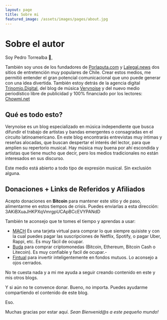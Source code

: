 ```yaml
---
layout: page
title: Sobre mi
featured_image: /assets/images/pages/about.jpg
---
```


# **Sobre el autor**

Soy Pedro Torrealba :wave:,<br>

También soy unos de los fundadores de [Porlaputa.com](https://porlaputa.com) y [Lalegal.news](https://lalegal.news) dos sitios de entretención muy populares de Chile. Crear estos medios, me permitió entender el gran potencial comunicacional que uno puede generar con una idea divertida. También estoy detrás de la agencia digital [Trinomio.Digital](https://trinomio.digital), del blog de música [Verynoise](https://verynoise.com) y del nuevo medio periodístico libre de publicidad y 100% financiado por los lectores: [Chowmi.net](https://chowmi.net)

## Qué es todo esto?

Verynoise es un blog especializado en música independiente que busca difundir el trabajo de artistas y bandas emergentes o consagradas en el circuito latinoamericano. En este blog encontrarás entrevistas muy íntimas y reseñas alocadas, que buscan despertar el interés del lector, para que amplíen su repertorio musical. Hay música muy buena por ahí escondida y artistas que tiene mucho que decir, pero los medios tradicionales no están interesados en sus discurso.

Este medio está abierto a todo tipo de expresión musical. Sin exclusión alguna.

## Donaciones + Links de Referidos y Afiliados

Acepto donaciones en **Bitcoin** para mantener este sitio y de paso, alimentarme en estos tiempos de crisis. Puedes enviarlas a esta dirección: 3AKiBXuaJHKPXqVmrgpUCApBCcEVYPANdD

También te aconsejo que te tomes el tiempo y aprendas a usar:

- [MACH](https://bajamach.com/k01i5s2rs7) Es una tarjeta virtual para comprar lo que siempre quisiste y con la cual puedes pagar las suscripciones de Netflix, Spotify, o pagar Uber, Rappi, etc. Es muy fácil de ocupar.
- [Buda](https://buda.com/registro?rf=4FZE2XUQD) para comprar criptomonedas (Bitcoin, Ethereum, Bitcoin Cash o Litecoin). Es muy confiable y facil de ocupar.-
- [Fintual](https://fintual.cl/r/pedrot18) para invertir inteligentemente en fondos mutuos. Lo aconsejo a ojos cerrados.

No te cuesta nada y a mi me ayuda a seguir creando contenido en este y mis otros blogs.

Y si aún no te convence donar. Bueno, no importa. Puedes ayudarme compartiendo el contenido de este blog.

Eso.

Muchas gracias por estar aquí.
*Sean Bienvenid@s a este pequeño mundo!*
